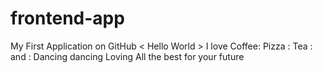# frontend-app
My First Application on GitHub
< Hello World >
I love Coffee: Pizza : Tea : and : Dancing
dancing
Loving
All the best for your future
